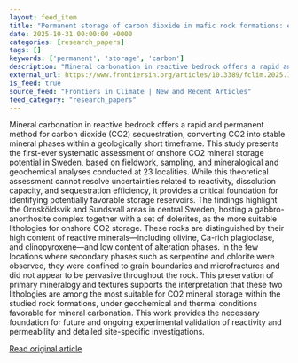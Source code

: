 ```yaml
---
layout: feed_item
title: "Permanent storage of carbon dioxide in mafic rock formations: exploring Sweden’s potential"
date: 2025-10-31 00:00:00 +0000
categories: [research_papers]
tags: []
keywords: ['permanent', 'storage', 'carbon']
description: "Mineral carbonation in reactive bedrock offers a rapid and permanent method for carbon dioxide (CO2) sequestration, converting CO2 into stable mineral phases..."
external_url: https://www.frontiersin.org/articles/10.3389/fclim.2025.1685187
is_feed: true
source_feed: "Frontiers in Climate | New and Recent Articles"
feed_category: "research_papers"
---
```


Mineral carbonation in reactive bedrock offers a rapid and permanent method for carbon dioxide (CO2) sequestration, converting CO2 into stable mineral phases within a geologically short timeframe. This study presents the first-ever systematic assessment of onshore CO2 mineral storage potential in Sweden, based on fieldwork, sampling, and mineralogical and geochemical analyses conducted at 23 localities. While this theoretical assessment cannot resolve uncertainties related to reactivity, dissolution capacity, and sequestration efficiency, it provides a critical foundation for identifying potentially favorable storage reservoirs. The findings highlight the Örnsköldsvik and Sundsvall areas in central Sweden, hosting a gabbro-anorthosite complex together with a set of dolerites, as the more suitable lithologies for onshore CO2 storage. These rocks are distinguished by their high content of reactive minerals—including olivine, Ca-rich plagioclase, and clinopyroxene—and low content of alteration phases. In the few locations where secondary phases such as serpentine and chlorite were observed, they were confined to grain boundaries and microfractures and did not appear to be pervasive throughout the rock. This preservation of primary mineralogy and textures supports the interpretation that these two lithologies are among the most suitable for CO2 mineral storage within the studied rock formations, under geochemical and thermal conditions favorable for mineral carbonation. This work provides the necessary foundation for future and ongoing experimental validation of reactivity and permeability and detailed site-specific investigations.

[Read original article](https://www.frontiersin.org/articles/10.3389/fclim.2025.1685187)
